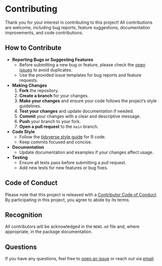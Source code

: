 # Contributing

Thank you for your interest in contributing to this project! All contributions are welcome, including bug reports, feature suggestions, documentation improvements, and code contributions.

## How to Contribute

-   **Reporting Bugs or Suggesting Features**
    -   Before submitting a new bug or feature, please check the [open issues](https://github.com/afds-bl/chensus/issues) to avoid duplicates.
    -   Use the provided issue templates for bug reports and feature requests.
-   **Making Changes**
    1.  **Fork** the repository.
    2.  **Create a branch** for your changes.
    3.  **Make your changes** and ensure your code follows the project’s style guidelines.
    4.  **Test your changes** and update documentation if needed.
    5.  **Commit** your changes with a clear and descriptive message.
    6.  **Push** your branch to your fork.
    7.  **Open a pull request** to the `main` branch.
-   **Code Style**
    -   Follow the [tidyverse style guide](https://style.tidyverse.org/) for R code.
    -   Keep commits focused and concise.
-   **Documentation**
    -   Update documentation and examples if your changes affect usage.
-   **Testing**
    -   Ensure all tests pass before submitting a pull request.
    -   Add new tests for new features or bug fixes.

## Code of Conduct

Please note that this project is released with a [Contributor Code of Conduct](CODE_OF_CONDUCT.md). By participating in this project, you agree to abide by its terms.

## Recognition

All contributors will be acknowledged in the `NEWS.md` file and, where appropriate, in the package documentation.

## Questions

If you have any questions, feel free to [open an issue](https://github.com/afds-bl/chensus/issues) or reach out via [email](mailto:souad.guemghar@bl.ch).
